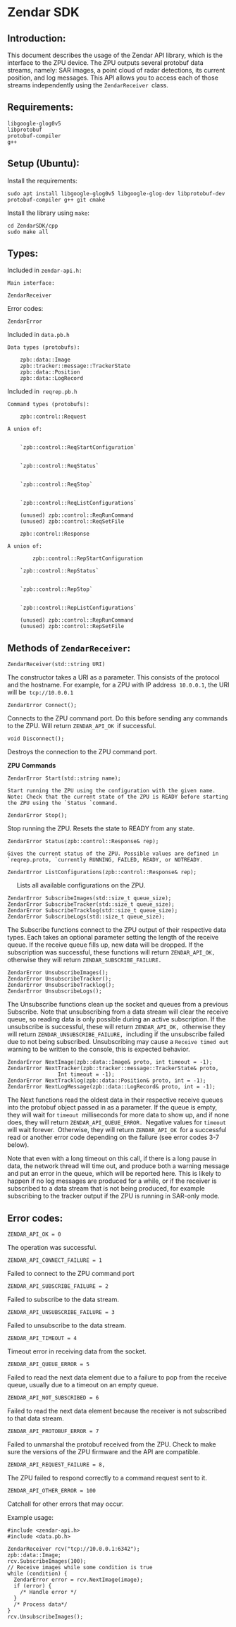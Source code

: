 

# Zendar SDK


## Introduction:

This document describes the usage of the Zendar API library, which is the interface to the ZPU device. The ZPU outputs several protobuf data streams, namely: SAR images, a point cloud of radar detections, its current position, and log messages. This API allows you to access each of those streams independently using the `ZendarReceiver `class.


## Requirements:


```
libgoogle-glog0v5
libprotobuf
protobuf-compiler
g++
```



## Setup (Ubuntu):

Install the requirements:


```
sudo apt install libgoogle-glog0v5 libgoogle-glog-dev libprotobuf-dev protobuf-compiler g++ git cmake
```


Install the library using `make`:


```
cd ZendarSDK/cpp
sudo make all
```



## Types:

Included in `zendar-api.h:`

	Main interface:


```
ZendarReceiver
```


Error codes:


```
ZendarError
```


Included in `data.pb.h`


    Data types (protobufs):


```
    zpb::data::Image
    zpb::tracker::message::TrackerState
    zpb::data::Position
    zpb::data::LogRecord
```


Included in` reqrep.pb.h`

	Command types (protobufs):


```
    zpb::control::Request
```



    A union of:


    	`zpb::control::ReqStartConfiguration`


    	`zpb::control::ReqStatus`


    	`zpb::control::ReqStop`


    	`zpb::control::ReqListConfigurations`


```
    (unused) zpb::control::ReqRunCommand
    (unused) zpb::control::ReqSetFile

    zpb::control::Response
```



    A union of:


```
    	zpb::control::RepStartConfiguration
```



    	`zpb::control::RepStatus`


    	`zpb::control::RepStop`


    	`zpb::control::RepListConfigurations`


```
    (unused) zpb::control::RepRunCommand
    (unused) zpb::control::RepSetFile
```



## Methods of `ZendarReceiver`:


```
ZendarReceiver(std::string URI)
```


The constructor takes a URI as a parameter. This consists of the protocol and the hostname. For example, for a ZPU with IP address` 10.0.0.1`, the URI will be` tcp://10.0.0.1`


```
ZendarError Connect();
```


Connects to the ZPU command port. Do this before sending any commands to the ZPU. Will return `ZENDAR_API_OK `if successful.


```
void Disconnect();
```


Destroys the connection to the ZPU command port.

**ZPU Commands**


```
ZendarError Start(std::string name);
```



    Start running the ZPU using the configuration with the given name. Note: Check that the current state of the ZPU is READY before starting the ZPU using the `Status `command.


```
ZendarError Stop();
```


Stop running the ZPU. Resets the state to READY from any state.


```
ZendarError Status(zpb::control::Response& rep);
```



    Gives the current status of the ZPU. Possible values are defined in `reqrep.proto, `currently RUNNING, FAILED, READY, or NOTREADY.


```
ZendarError ListConfigurations(zpb::control::Response& rep);
```


`	`Lists all available configurations on the ZPU.


```
ZendarError SubscribeImages(std::size_t queue_size);
ZendarError SubscribeTracker(std::size_t queue_size);
ZendarError SubscribeTracklog(std::size_t queue_size);
ZendarError SubscribeLogs(std::size_t queue_size);
```


The Subscribe functions connect to the ZPU output of their respective data types. Each takes an optional parameter setting the length of the receive queue. If the receive queue fills up, new data will be dropped. If the subscription was successful, these functions will return `ZENDAR_API_OK, `otherwise they will return `ZENDAR_SUBSCRIBE_FAILURE.`


```
ZendarError UnsubscribeImages();
ZendarError UnsubscribeTracker();
ZendarError UnsubscribeTracklog();
ZendarError UnsubscribeLogs();
```


The Unsubscribe functions clean up the socket and queues from a previous Subscribe. Note that unsubscribing from a data stream will clear the receive queue, so reading data is only possible during an active subscription. If the unsubscribe is successful, these will return `ZENDAR_API_OK, `otherwise they will return `ZENDAR_UNSUBSCRIBE_FAILURE, `including if the unsubscribe failed due to not being subscribed. Unsubscribing may cause a `Receive timed out `warning to be written to the console, this is expected behavior.


```
ZendarError NextImage(zpb::data::Image& proto, int timeout = -1);
ZendarError NextTracker(zpb::tracker::message::TrackerState& proto,
                Int timeout = -1);
ZendarError NextTracklog(zpb::data::Position& proto, int = -1);
ZendarError NextLogMessage(zpb::data::LogRecord& proto, int = -1);
```


The Next functions read the oldest data in their respective receive queues into the protobuf object passed in as a parameter. If the queue is empty, they will wait for `timeout `milliseconds for more data to show up, and if none does, they will return `ZENDAR_API_QUEUE_ERROR. `Negative values for `timeout `will wait forever.` `Otherwise, they will return `ZENDAR_API_OK `for a successful read or another error code depending on the failure (see error codes 3-7 below).

Note that even with a long timeout on this call, if there is a long pause in data, the network thread will time out, and produce both a warning message and put an error in the queue, which will be reported here. This is likely to happen if no log messages are produced for a while, or if the receiver is subscribed to a data stream that is not being produced, for example subscribing to the tracker output if the ZPU is running in SAR-only mode.


## Error codes:


```
ZENDAR_API_OK = 0
```


The operation was successful.


```
ZENDAR_API_CONNECT_FAILURE = 1
```


Failed to connect to the ZPU command port


```
ZENDAR_API_SUBSCRIBE_FAILURE = 2
```


Failed to subscribe to the data stream.


```
ZENDAR_API_UNSUBSCRIBE_FAILURE = 3
```


Failed to unsubscribe to the data stream.


```
ZENDAR_API_TIMEOUT = 4
```


Timeout error in receiving data from the socket.


```
ZENDAR_API_QUEUE_ERROR = 5
```


Failed to read the next data element due to a failure to pop from the receive queue, usually due to a timeout on an empty queue.


```
ZENDAR_API_NOT_SUBSCRIBED = 6
```


Failed to read the next data element because the receiver is not subscribed to that data stream.


```
ZENDAR_API_PROTOBUF_ERROR = 7
```


Failed to unmarshal the protobuf received from the ZPU. Check to make sure the versions of the ZPU firmware and the API are compatible.


```
ZENDAR_API_REQUEST_FAILURE = 8,
```


The ZPU failed to respond correctly to a command request sent to it.


```
ZENDAR_API_OTHER_ERROR = 100
```


Catchall for other errors that may occur.



Example usage:


```
#include <zendar-api.h>
#include <data.pb.h>

ZendarReceiver rcv("tcp://10.0.0.1:6342");
zpb::data::Image;
rcv.SubscribeImages(100);
// Receive images while some condition is true
while (condition) {
  ZendarError error = rcv.NextImage(image);
  if (error) {
    /* Handle error */
  }
  /* Process data*/
}
rcv.UnsubscribeImages();

